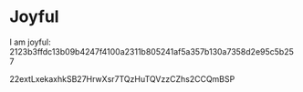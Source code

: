 # Joyful

I am joyful: 2123b3ffdc13b09b4247f4100a2311b805241af5a357b130a7358d2e95c5b257


22extLxekaxhkSB27HrwXsr7TQzHuTQVzzCZhs2CCQmBSP